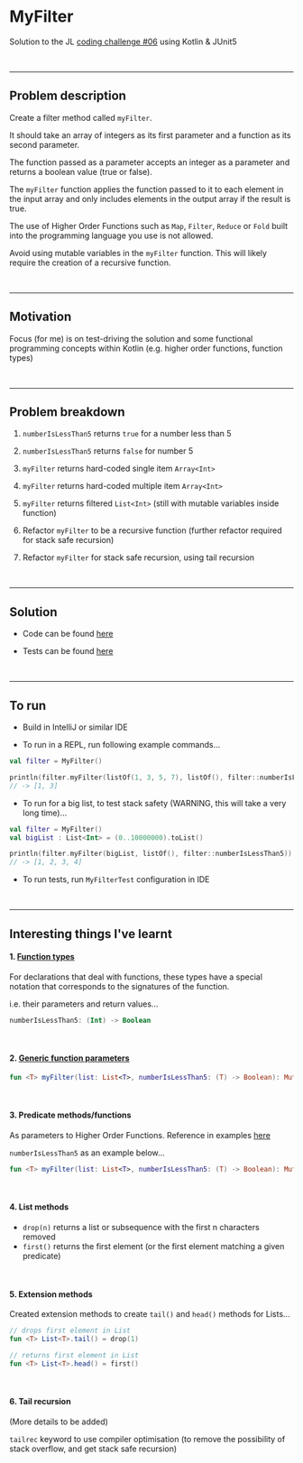 MyFilter
========

Solution to the JL [coding challenge #06](https://coding-challenges.jl-engineering.net/challenges/challenge-6/) using Kotlin & JUnit5

<br/>

------

## Problem description

Create a filter method called `myFilter`.

It should take an array of integers as its first parameter and a function as its second parameter.

The function passed as a parameter accepts an integer as a parameter and returns a boolean value (true or false).

The `myFilter` function applies the function passed to it to each element in the input array and only includes elements in the output array if the result is true.


The use of Higher Order Functions such as `Map`, `Filter`, `Reduce` or `Fold` built into the programming language you use is not allowed.

Avoid using mutable variables in the `myFilter` function. This will likely require the creation of a recursive function.

<br/>

------

## Motivation

Focus (for me) is on test-driving the solution and some functional programming concepts within Kotlin (e.g. higher order functions, function types)

<br/>

------

## Problem breakdown

1. `numberIsLessThan5` returns `true` for a number less than 5

2. `numberIsLessThan5` returns `false` for number 5

3. `myFilter` returns hard-coded single item `Array<Int>`

4. `myFilter` returns hard-coded multiple item `Array<Int>`

5. `myFilter` returns filtered `List<Int>` (still with mutable variables inside function) 

6. Refactor `myFilter` to be a recursive function (further refactor required for stack safe recursion)

7. Refactor `myFilter` for stack safe recursion, using tail recursion
<br/>

------

## Solution

- Code can be found [here](https://github.com/mattTea/MyFilter-challenge6/blob/master/src/main/kotlin/MyFilter.kt)

- Tests can be found [here](https://github.com/mattTea/MyFilter-challenge6/blob/master/src/test/kotlin/MyFilterTest.kt)
<br/>

------

## To run

- Build in IntelliJ or similar IDE

- To run in a REPL, run following example commands...

```kotlin
val filter = MyFilter()

println(filter.myFilter(listOf(1, 3, 5, 7), listOf(), filter::numberIsLessThan5))
// -> [1, 3]
```

- To run for a big list, to test stack safety (WARNING, this will take a very long time)...

```kotlin
val filter = MyFilter()
val bigList : List<Int> = (0..10000000).toList()

println(filter.myFilter(bigList, listOf(), filter::numberIsLessThan5))
// -> [1, 2, 3, 4]
```

- To run tests, run `MyFilterTest` configuration in IDE
<br/>

------

## Interesting things I've learnt

#### 1. [Function types](https://kotlinlang.org/docs/reference/lambdas.html#function-types)

For declarations that deal with functions, these types have a special notation that corresponds to the signatures of the function.

i.e. their parameters and return values...
    
```kotlin
numberIsLessThan5: (Int) -> Boolean
```
<br/>

#### 2. [Generic function parameters](https://kotlinlang.org/docs/reference/generics.html#generic-functions)

```kotlin
fun <T> myFilter(list: List<T>, numberIsLessThan5: (T) -> Boolean): MutableList<T> {}
``` 
<br/>

#### 3. Predicate methods/functions

As parameters to Higher Order Functions. Reference in examples [here](https://medium.com/@JorgeCastilloPr/tail-recursion-and-how-to-use-it-in-kotlin-97353993e17f)

`numberIsLessThan5` as an example below...

```kotlin
fun <T> myFilter(list: List<T>, numberIsLessThan5: (T) -> Boolean): MutableList<T> {}
```
<br/>

#### 4. List methods

- `drop(n)` returns a list or subsequence with the first n characters removed
- `first()` returns the first element (or the first element matching a given predicate)
<br/>

#### 5. Extension methods

Created extension methods to create `tail()` and `head()` methods for Lists...

```kotlin
// drops first element in List
fun <T> List<T>.tail() = drop(1)

// returns first element in List
fun <T> List<T>.head() = first()
```
<br/>

#### 6. Tail recursion

(More details to be added)

`tailrec` keyword to use compiler optimisation (to remove the possibility of stack overflow, and get stack safe recursion)

